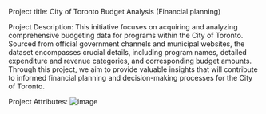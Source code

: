 Project title:  City of Toronto Budget Analysis (Financial planning)

Project Description: This initiative focuses on acquiring and analyzing comprehensive budgeting data for programs within the City of Toronto. Sourced from official government channels and municipal websites, the dataset encompasses crucial details, including program names, detailed expenditure and revenue categories, and corresponding budget amounts. Through this project, we aim to provide valuable insights that will contribute to informed financial planning and decision-making processes for the City of Toronto.

Project Attributes:
![image](https://github.com/aayushgambhir2023/DA-Project-1/assets/146030714/12ba7577-4070-41ad-b404-12568177204a)
